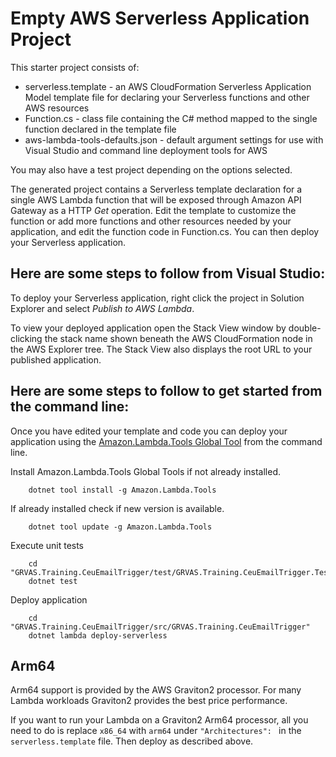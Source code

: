 # Empty AWS Serverless Application Project

This starter project consists of:
* serverless.template - an AWS CloudFormation Serverless Application Model template file for declaring your Serverless functions and other AWS resources
* Function.cs - class file containing the C# method mapped to the single function declared in the template file
* aws-lambda-tools-defaults.json - default argument settings for use with Visual Studio and command line deployment tools for AWS

You may also have a test project depending on the options selected.

The generated project contains a Serverless template declaration for a single AWS Lambda function that will be exposed through Amazon API Gateway as a HTTP *Get* operation. Edit the template to customize the function or add more functions and other resources needed by your application, and edit the function code in Function.cs. You can then deploy your Serverless application.

## Here are some steps to follow from Visual Studio:

To deploy your Serverless application, right click the project in Solution Explorer and select *Publish to AWS Lambda*.

To view your deployed application open the Stack View window by double-clicking the stack name shown beneath the AWS CloudFormation node in the AWS Explorer tree. The Stack View also displays the root URL to your published application.

## Here are some steps to follow to get started from the command line:

Once you have edited your template and code you can deploy your application using the [Amazon.Lambda.Tools Global Tool](https://github.com/aws/aws-extensions-for-dotnet-cli#aws-lambda-amazonlambdatools) from the command line.

Install Amazon.Lambda.Tools Global Tools if not already installed.
```
    dotnet tool install -g Amazon.Lambda.Tools
```

If already installed check if new version is available.
```
    dotnet tool update -g Amazon.Lambda.Tools
```

Execute unit tests
```
    cd "GRVAS.Training.CeuEmailTrigger/test/GRVAS.Training.CeuEmailTrigger.Tests"
    dotnet test
```

Deploy application
```
    cd "GRVAS.Training.CeuEmailTrigger/src/GRVAS.Training.CeuEmailTrigger"
    dotnet lambda deploy-serverless
```
## Arm64

Arm64 support is provided by the AWS Graviton2 processor. For many Lambda workloads Graviton2 provides the best price performance.

If you want to run your Lambda on a Graviton2 Arm64 processor, all you need to do is replace `x86_64` with `arm64` under `"Architectures": ` in the `serverless.template` file. Then deploy as described above. 